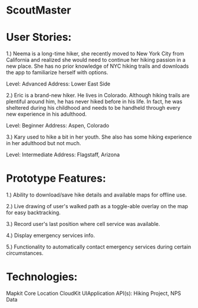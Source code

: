 # ScoutMaster


# User Stories:

1.)	Neema is a long-time hiker, she recently moved to New York City from California and realized she would need to continue her hiking passion in a new place. She has no prior knowledge of NYC hiking trails and downloads the app to familiarize herself with options.

Level: Advanced
Address: Lower East Side

2.)	Eric is a brand-new hiker. He lives in Colorado. Although hiking trails are plentiful around him, he has never hiked before in his life. In fact, he was sheltered during his childhood and needs to be handheld through every new experience in his adulthood.

Level: Beginner
Address: Aspen, Colorado

3.)	Kary used to hike a bit in her youth. She also has some hiking experience in her adulthood but not much.

Level: Intermediate
Address: Flagstaff, Arizona


# Prototype Features:

1.) Ability to download/save hike details and available maps for offline use.
	
2.) Live drawing of user's walked path as a toggle-able overlay on the map for easy backtracking.

3.) Record user's last position where cell service was available.

4.) Display emergency services info.
	
5.) Functionality to automatically contact emergency services during certain circumstances.


# Technologies:

Mapkit
Core Location
CloudKit
UIApplication
API(s): Hiking Project, NPS Data
